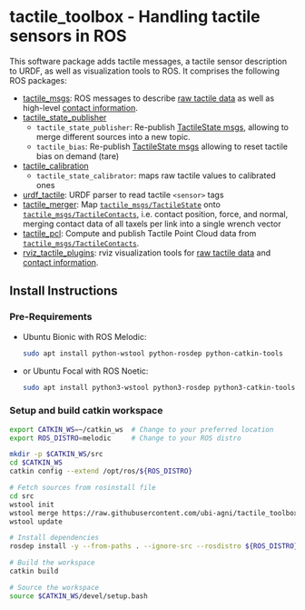 # tactile_toolbox - Handling tactile sensors in ROS

This software package adds tactile messages, a tactile sensor description to URDF, as well as visualization tools to ROS. It comprises the following ROS packages:

* [tactile_msgs](tactile_msgs/README.md): ROS messages to describe [raw tactile data](tactile_msgs/msg/TactileState.msg) as well as high-level [contact information](tactile_msgs/msg/TactileContact.msg).
* [tactile_state_publisher](tactile_state_publisher)
  * `tactile_state_publisher`: Re-publish [TactileState msgs](tactile_msgs/msg/TactileState.msg), allowing to merge different sources into a new topic.
  * `tactile_bias`: Re-publish [TactileState msgs](tactile_msgs/msg/TactileState.msg) allowing to reset tactile bias on demand (tare)
* [tactile_calibration](tactile_calibration)
  * `tactile_state_calibrator`: maps raw tactile values to calibrated ones
* [urdf_tactile](urdf_tactile/README.md): URDF parser to read tactile `<sensor>` tags
* [tactile_merger](tactile_merger): Map [`tactile_msgs/TactileState`](tactile_msgs/msg/TactileState.msg) onto [`tactile_msgs/TactileContacts`](tactile_msgs/msg/TactileContacts.msg), i.e. contact position, force, and normal, merging contact data of all taxels per link into a single wrench vector
* [tactile_pcl](tactile_pcl): Compute and publish Tactile Point Cloud data from [`tactile_msgs/TactileContacts`](tactile_msgs/msg/TactileState.msg).
* [rviz_tactile_plugins](rviz_tactile_plugins): rviz visualization tools for [raw tactile data](tactile_msgs/msg/TactileState.msg) and [contact information](tactile_msgs/msg/TactileContacts.msg).

## Install Instructions

### Pre-Requirements

* Ubuntu Bionic with ROS Melodic:
  ```bash
  sudo apt install python-wstool python-rosdep python-catkin-tools
  ```
* or Ubuntu Focal with ROS Noetic:
  ```bash
  sudo apt install python3-wstool python3-rosdep python3-catkin-tools
  ```

### Setup and build catkin workspace
```bash
export CATKIN_WS=~/catkin_ws  # Change to your preferred location
export ROS_DISTRO=melodic     # Change to your ROS distro

mkdir -p $CATKIN_WS/src
cd $CATKIN_WS
catkin config --extend /opt/ros/${ROS_DISTRO}

# Fetch sources from rosinstall file
cd src
wstool init
wstool merge https://raw.githubusercontent.com/ubi-agni/tactile_toolbox/melodic-devel/rosinstall
wstool update

# Install dependencies
rosdep install -y --from-paths . --ignore-src --rosdistro ${ROS_DISTRO}

# Build the workspace
catkin build

# Source the workspace
source $CATKIN_WS/devel/setup.bash
```
